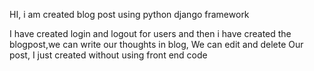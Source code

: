 HI, i am created blog post using python django framework

I have created login and logout for users and then i have created the blogpost,we can write our thoughts in blog, We can edit and delete Our post, 
I just created without using front end code
